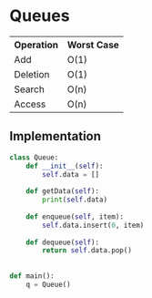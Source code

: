 # Queues

<table>
  <tr>
    <th>Operation</th>
    <th>Worst Case</th>
  </tr>
  <tr>
    <td>Add</td>
    <td>O(1)</td>
  </tr>
  <tr>
    <td>Deletion</td>
    <td>O(1)</td>
  </tr>
  <tr>
    <td>Search</td>
    <td>O(n)</td>
  </tr>
  <tr>
    <td>Access</td>
    <td>O(n)</td>
  </tr>
</table>

## Implementation 

```python
class Queue:
    def __init__(self):
        self.data = []
    
    def getData(self):
        print(self.data)
        
    def enqueue(self, item):
        self.data.insert(0, item)
        
    def dequeue(self):
        return self.data.pop()
        
        
def main():
    q = Queue()
```
